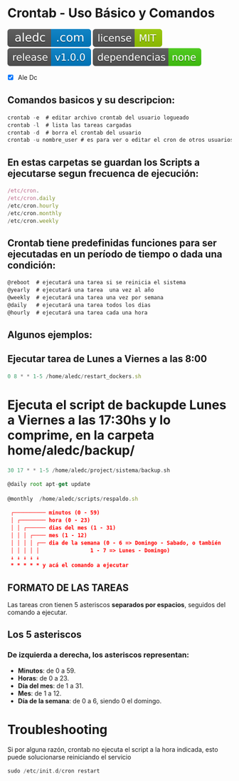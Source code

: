 # Crontab - Uso Básico y Comandos

[![aledc.com](https://github.com/aledc7/Scrum-Certification/blob/master/recursos/aledc.com.svg)](https://aledc.com)
[![License](https://github.com/aledc7/Scrum-Certification/blob/master/recursos/mit-license.svg)](https://aledc.com)
[![GitHub release](https://github.com/aledc7/Scrum-Certification/blob/master/recursos/release.svg)](https://aledc.com)
[![Dependencies](https://github.com/aledc7/Scrum-Certification/blob/master/recursos/dependencias-none.svg)](https://aledc.com)

- [x] Ale Dc


## Comandos basicos y su descripcion:
```js
crontab -e  # editar archivo crontab del usuario logueado  
crontab -l  # lista las tareas cargadas  
crontab -d  # borra el crontab del usuario  
crontab -u nombre_user # es para ver o editar el cron de otros usuarios  
```

## En estas carpetas se guardan los Scripts a ejecutarse segun frecuenca de ejecución:

```js
/etc/cron.  
/etc/cron.daily  
/etc/cron.hourly  
/etc/cron.monthly  
/etc/cron.weekly  
```



## Crontab tiene predefinidas funciones para ser ejecutadas en un período de tiempo o dada una condición:
```js
@reboot  # ejecutará una tarea si se reinicia el sistema  
@yearly  # ejecutará una tarea  una vez al año
@weekly  # ejecutará una tarea una vez por semana  
@daily   # ejecutará una tarea todos los dias  
@hourly  # ejecutará una tarea cada una hora  
```

## Algunos ejemplos:

## Ejecutar tarea de Lunes a Viernes a las 8:00
```js
0 8 * * 1-5 /home/aledc/restart_dockers.sh
````

# Ejecuta el script de backupde Lunes a Viernes a las 17:30hs y lo comprime, en la carpeta home/aledc/backup/
```php
30 17 * * 1-5 /home/aledc/project/sistema/backup.sh
````


```js
@daily root apt-get update

@monthly  /home/aledc/scripts/respaldo.sh
```


```json
 ┌────────── minutos (0 - 59)
 │ ┌──────── hora (0 - 23)
 │ │ ┌────── dias del mes (1 - 31)
 │ │ │ ┌──── mes (1 - 12)
 │ │ │ │ ┌── dia de la semana (0 - 6 => Domingo - Sabado, o también
 │ │ │ │ │                1 - 7 => Lunes - Domingo)
 ↓ ↓ ↓ ↓ ↓
 * * * * * y acá el comando a ejecutar
```


## FORMATO DE LAS TAREAS

Las tareas cron tienen 5 asteriscos __separados por espacios__, seguidos del comando a ejecutar. 



## Los 5 asteriscos

###  De izquierda a derecha, los asteriscos representan:
- __Minutos__: de 0 a 59.
- __Horas__: de 0 a 23.
- __Día del mes__: de 1 a 31.
- __Mes__: de 1 a 12.
- __Día de la semana__: de 0 a 6, siendo 0 el domingo.



# Troubleshooting 
Si por alguna razón, crontab no ejecuta el script a la hora indicada, esto puede solucionarse reiniciando el servicio

```php
sudo /etc/init.d/cron restart
````






